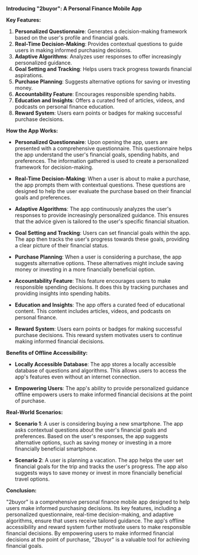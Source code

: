 **Introducing "2buyor": A Personal Finance Mobile App**

**Key Features:**

1. **Personalized Questionnaire**: Generates a decision-making framework based on the user's profile and financial goals.
2. **Real-Time Decision-Making**: Provides contextual questions to guide users in making informed purchasing decisions.
3. **Adaptive Algorithms**: Analyzes user responses to offer increasingly personalized guidance.
4. **Goal Setting and Tracking**: Helps users track progress towards financial aspirations.
5. **Purchase Planning**: Suggests alternative options for saving or investing money.
6. **Accountability Feature**: Encourages responsible spending habits.
7. **Education and Insights**: Offers a curated feed of articles, videos, and podcasts on personal finance education.
8. **Reward System**: Users earn points or badges for making successful purchase decisions.

**How the App Works:**

- **Personalized Questionnaire**: Upon opening the app, users are presented with a comprehensive questionnaire. This questionnaire helps the app understand the user's financial goals, spending habits, and preferences. The information gathered is used to create a personalized framework for decision-making.

- **Real-Time Decision-Making**: When a user is about to make a purchase, the app prompts them with contextual questions. These questions are designed to help the user evaluate the purchase based on their financial goals and preferences.

- **Adaptive Algorithms**: The app continuously analyzes the user's responses to provide increasingly personalized guidance. This ensures that the advice given is tailored to the user's specific financial situation.

- **Goal Setting and Tracking**: Users can set financial goals within the app. The app then tracks the user's progress towards these goals, providing a clear picture of their financial status.

- **Purchase Planning**: When a user is considering a purchase, the app suggests alternative options. These alternatives might include saving money or investing in a more financially beneficial option.

- **Accountability Feature**: This feature encourages users to make responsible spending decisions. It does this by tracking purchases and providing insights into spending habits.

- **Education and Insights**: The app offers a curated feed of educational content. This content includes articles, videos, and podcasts on personal finance.

- **Reward System**: Users earn points or badges for making successful purchase decisions. This reward system motivates users to continue making informed financial decisions.

**Benefits of Offline Accessibility:**

- **Locally Accessible Database**: The app stores a locally accessible database of questions and algorithms. This allows users to access the app's features even without an internet connection.

- **Empowering Users**: The app's ability to provide personalized guidance offline empowers users to make informed financial decisions at the point of purchase.

**Real-World Scenarios:**

- **Scenario 1**: A user is considering buying a new smartphone. The app asks contextual questions about the user's financial goals and preferences. Based on the user's responses, the app suggests alternative options, such as saving money or investing in a more financially beneficial smartphone.

- **Scenario 2**: A user is planning a vacation. The app helps the user set financial goals for the trip and tracks the user's progress. The app also suggests ways to save money or invest in more financially beneficial travel options.

**Conclusion:**

"2buyor" is a comprehensive personal finance mobile app designed to help users make informed purchasing decisions. Its key features, including a personalized questionnaire, real-time decision-making, and adaptive algorithms, ensure that users receive tailored guidance. The app's offline accessibility and reward system further motivate users to make responsible financial decisions. By empowering users to make informed financial decisions at the point of purchase, "2buyor" is a valuable tool for achieving financial goals.
